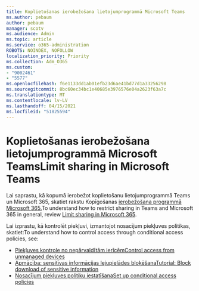 ```yaml
---
title: Koplietošanas ierobežošana lietojumprogrammā Microsoft Teams
ms.author: pebaum
author: pebaum
manager: scotv
ms.audience: Admin
ms.topic: article
ms.service: o365-administration
ROBOTS: NOINDEX, NOFOLLOW
localization_priority: Priority
ms.collection: Adm_O365
ms.custom:
- "9002461"
- "5577"
ms.openlocfilehash: f6e1133dd1ab01efb23d6ae41bd77d1a33256298
ms.sourcegitcommit: 8bc60ec34bc1e40685e3976576e04a2623f63a7c
ms.translationtype: MT
ms.contentlocale: lv-LV
ms.lasthandoff: 04/15/2021
ms.locfileid: "51825594"
---
```

# <a name="limit-sharing-in-microsoft-teams"></a><span data-ttu-id="0340c-102">Koplietošanas ierobežošana lietojumprogrammā Microsoft Teams</span><span class="sxs-lookup"><span data-stu-id="0340c-102">Limit sharing in Microsoft Teams</span></span>

<span data-ttu-id="0340c-103">Lai saprastu, kā kopumā ierobežot koplietošanu lietojumprogrammā Teams un Microsoft 365, skatiet rakstu Kopīgošanas [ierobežošana programmā Microsoft 365.](https://docs.microsoft.com/microsoft-365/solutions/microsoft-365-limit-sharing?view=o365-worldwide)</span><span class="sxs-lookup"><span data-stu-id="0340c-103">To understand how to restrict sharing in Teams and Microsoft 365 in general, review [Limit sharing in Microsoft 365](https://docs.microsoft.com/microsoft-365/solutions/microsoft-365-limit-sharing?view=o365-worldwide).</span></span>

<span data-ttu-id="0340c-104">Lai izprastu, kā kontrolēt piekļuvi, izmantojot nosacījum piekļuves politikas, skatiet:</span><span class="sxs-lookup"><span data-stu-id="0340c-104">To understand how to control access through conditional access policies, see:</span></span>

- [<span data-ttu-id="0340c-105">Piekļuves kontrole no nepārvaldītām ierīcēm</span><span class="sxs-lookup"><span data-stu-id="0340c-105">Control access from unmanaged devices</span></span>](https://docs.microsoft.com/sharepoint/control-access-from-unmanaged-devices)
- [<span data-ttu-id="0340c-106">Apmācība: sensitīvas informācijas lejupielādes bloķēšana</span><span class="sxs-lookup"><span data-stu-id="0340c-106">Tutorial: Block download of sensitive information</span></span>](https://docs.microsoft.com/cloud-app-security/use-case-proxy-block-session-aad)
- [<span data-ttu-id="0340c-107">Nosacījum piekļuves politiku iestatīšana</span><span class="sxs-lookup"><span data-stu-id="0340c-107">Set up conditional access policies</span></span>](https://docs.microsoft.com/microsoft-365/business/set-up-conditional-access-policies?view=o365-worldwide)
